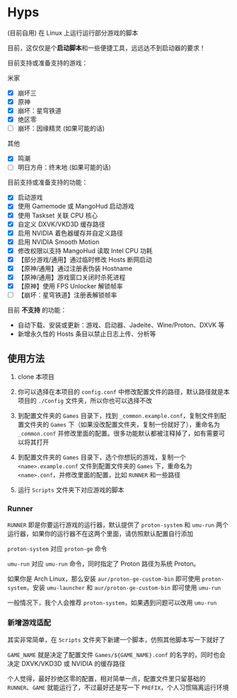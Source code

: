 # Hyps

(目前自用) 在 Linux 上运行运行部分游戏的脚本

目前，这仅仅是个**启动脚本**和一些便捷工具，远远达不到启动器的要求！

目前支持或准备支持的游戏：

米家
- [x] 崩坏三
- [x] 原神
- [x] 崩坏：星穹铁道
- [x] 绝区零
- [ ] 崩坏：因缘精灵 (如果可能的话)

其他
- [x] 鸣潮
- [ ] 明日方舟：终末地 (如果可能的话)

目前支持或准备支持的功能：

- [x] 启动游戏
- [x] 使用 Gamemode 或 MangoHud 启动游戏
- [x] 使用 Taskset 关联 CPU 核心
- [x] 自定义 DXVK/VKD3D 缓存路径
- [x] 启用 NVIDIA 着色器缓存并自定义路径
- [x] 启用 NVIDIA Smooth Motion
- [x] 修改权限以支持 MangoHud 读取 Intel CPU 功耗
- [x] 【部分游戏/通用】通过临时修改 Hosts 断网启动
- [x] 【原神/通用】通过注册表伪装 Hostname
- [x] 【原神/通用】游戏窗口关闭时杀死进程
- [x] 【原神】使用 FPS Unlocker 解锁帧率
- [ ] 【崩坏：星穹铁道】注册表解锁帧率

目前 **不支持** 的功能：

- 自动下载、安装或更新：游戏、启动器、Jadeite、Wine/Proton、DXVK 等
- 新增永久性的 Hosts 条目以禁止日志上传、分析等

## 使用方法

1. clone 本项目

2. 你可以选择在本项目的 `config.conf` 中修改配置文件的路径，默认路径就是本项目的 `./Config` 文件夹，所以你也可以选择不改

3. 到配置文件夹的 `Games` 目录下，找到 `_common.example.conf`，复制文件到配置文件夹的 `Games` 下（如果没改配置文件夹，复制一份就好了），重命名为 `_common.conf` 并修改里面的配置。很多功能默认都被注释掉了，如有需要可以将其打开

4. 到配置文件夹的 `Games` 目录下，选个你想玩的游戏，复制一个 `<name>.example.conf` 文件到配置文件夹的 `Games` 下，重命名为 `<name>.conf`，并修改里面的配置，比如 `RUNNER` 和一些路径

5. 运行 `Scripts` 文件夹下对应游戏的脚本

### Runner

`RUNNER` 即是你要运行游戏的运行器，默认提供了 `proton-system` 和 `umu-run` 两个运行器，如果你的运行器不在这两个里面，请仿照默认配置自行添加

`proton-system` 对应 `proton-ge` 命令

`umu-run` 对应 `umu-run` 命令，同时指定了 Proton 路径为系统 Proton。

如果你是 Arch Linux，那么安装 `aur/proton-ge-custom-bin` 即可使用 `proton-system`，安装 `umu-launcher` 和 `aur/proton-ge-custom-bin` 即可使用 `umu-run`

一般情况下，我个人会推荐 `proton-system`，如果遇到问题可以改用 `umu-run`

### 新增游戏适配

其实非常简单，在 `Scripts` 文件夹下新建一个脚本，仿照其他脚本写一下就好了

`GAME_NAME` 就是决定了配置文件 `Games/${GAME_NAME}.conf` 的名字的，同时也会决定 DXVK/VKD3D 或 NVIDIA 的缓存路径

个人觉得，最好抄绝区零的配置，相对简单一点，配置文件里只留基础的 `RUNNER`、`GAME` 就能运行了，不过最好还是写一下 `PREFIX`，个人习惯隔离运行环境
